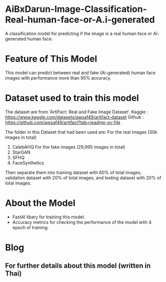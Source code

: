 # AiBxDarun-Image-Classification-Real-human-face-or-A.i-generated
A classification model for predicting if the image is a real human face or Ai-generated human face.

# Feature of This Model
This model can predict between real and fake (Ai-generated) human face images with performance more than 95% accuracy.

# Dataset used to train this model
The dataset are from 'ArtiFact: Real and Fake Image Dataset'.
Kaggle : https://www.kaggle.com/datasets/awsaf49/artifact-dataset
Github : https://github.com/awsaf49/artifact?tab=readme-ov-file

The folder in this Dataset that had been used are:
For the real images (30k images in total)
1. CelebAHQ
For the fake images (29,995 images in total)
1. StarGAN
2. SFHQ
3. FaceSynthetics

Then separate them into training dataset with 60% of total images, validation dataset with 20% of total images, and testing dataset with 20% of total images.

# About the Model
- FastAI libary for training this model.
- Accuracy metrics for checking the performance of the model with 4 epoch of training.

# Blog
For further details about this model (written in Thai)
- 
